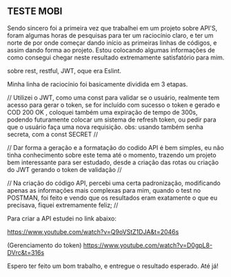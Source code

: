 ## TESTE MOBI ##

Sendo sincero foi a primeira vez que trabalhei em um projeto sobre API'S, foram algumas horas de pesquisas para ter um raciocínio claro, e ter um norte de por onde começar dando início as primeiras linhas de códigos, e assim dando forma ao projeto. Estou colocando algumas informações de como consegui chegar neste resultado extremamente satisfatório para mim.

sobre rest, restful, JWT, oque era Eslint.


Minha linha de raciocínio foi basicamente dividida em 3 etapas.


// Utilizei o JWT, como uma const para validar se o usuário, realmente tem acesso para gerar o token, se for incluído com sucesso o token e gerado e COD 200 OK , coloquei também uma expiração de tempo de 300s, podendo futuramente colocar um sistema de refresh token, ou pedir para que o usuário faça uma nova requisição. obs: usando também senha secreta, com a const SECRET //


// Dar forma a geração e a formatação do codido API é bem simples, eu não tinha conhecimento sobre este tema até o momento, trazendo um projeto bem interessante para ser estudado, desde a criação das rotas ou criação do JWT gerando o token de validação //


// Na criação do código API, percebi uma certa padronização, modificando apenas as informações mais complexas para mim, quando o test no POSTMAN, foi feito e vendo que os resultados eram exatamente o que eu precisava, fiquei extremamente feliz; //

Para criar a API estudei no link abaixo:

https://www.youtube.com/watch?v=Q9oVStZ1DJA&t=2046s

(Gerenciamento do token)
https://www.youtube.com/watch?v=D0gpL8-DVrc&t=316s

Espero ter feito um bom trabalho, e entregue o resultado esperado. Até já!
